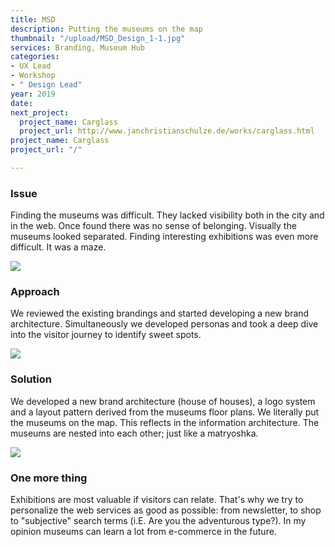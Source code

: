 ```yaml
---
title: MSD
description: Putting the museums on the map
thumbnail: "/upload/MSD_Design_1-1.jpg"
services: Branding, Museum Hub
categories:
- UX Lead
- Workshop
- " Design Lead"
year: 2019
date: 
next_project:
  project_name: Carglass
  project_url: http://www.janchristianschulze.de/works/carglass.html
project_name: Carglass
project_url: "/"

---
```

### **Issue**

Finding the museums was difficult. They lacked visibility both in the city and in the web. Once found there was no sense of belonging. Visually the museums looked separated. Finding interesting exhibitions was even more difficult. It was a maze.

![](/upload/MSD_Design_2-1.jpg)

### **Approach**

We reviewed the existing brandings and started developing a new brand architecture. Simultaneously we developed personas and took a deep dive into the visitor journey to identify sweet spots.

![](/upload/MSD_Design_3-1.jpg)

### **Solution**

We developed a new brand architecture (house of houses), a logo system and a layout pattern derived from the museums floor plans. We literally put the museums on the map. This reflects in the information architecture. The museums are nested into each other; just like a matryoshka.

![](/upload/MSD_Design_4.jpg)

### **One more thing**

Exhibitions are most valuable if visitors can relate. That's why we try to personalize the web services as good as possible: from newsletter, to shop to "subjective" search terms (i.E. Are you the adventurous type?). In my opinion museums can learn a lot from e-commerce in the future.